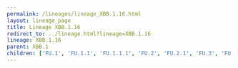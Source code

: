 ```yaml
---
permalink: /lineages/lineage_XBB.1.16.html
layout: lineage_page
title: Lineage XBB.1.16
redirect_to: ../lineage.html?lineage=XBB.1.16
lineage: XBB.1.16
parent: XBB.1
children: ['FU.1', 'FU.1.1', 'FU.1.1.1', 'FU.2', 'FU.2.1', 'FU.3', 'FU.3.1', 'FU.4', 'FU.5', 'GY.1', 'GY.1.1', 'GY.1.1.1', 'GY.2', 'GY.2.1', 'GY.3', 'GY.4', 'GY.5', 'GY.6', 'GY.7', 'GY.8', 'GY.9', 'HF.1', 'HF.1.1', 'HF.1.2', 'JF.1', 'JF.1.1', 'JF.1.1.1', 'JF.1.1.2', 'JF.2', 'JF.3', 'JF.4', 'JM.1', 'JM.2', 'KJ.1', 'XBB.1.16', 'XBB.1.16.1', 'XBB.1.16.2', 'XBB.1.16.3', 'XBB.1.16.4', 'XBB.1.16.5', 'XBB.1.16.6', 'XBB.1.16.7', 'XBB.1.16.8', 'XBB.1.16.9', 'XBB.1.16.10', 'XBB.1.16.11', 'XBB.1.16.12', 'XBB.1.16.13', 'XBB.1.16.14', 'XBB.1.16.15', 'XBB.1.16.16', 'XBB.1.16.17', 'XBB.1.16.18', 'XBB.1.16.19', 'XBB.1.16.20', 'XBB.1.16.21', 'XBB.1.16.22', 'XBB.1.16.23', 'XBB.1.16.24', 'XBB.1.16.25', 'XBB.1.16.26', 'XBB.1.16.27', 'XBB.1.16.28', 'XBB.1.16.29', 'XBB.1.16.30', 'XBB.1.16.31', 'XBB.1.16.32']
---
```

